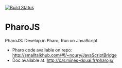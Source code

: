 [![Build Status](https://travis-ci.org/bouraqadi/PharoJS.svg?branch=master)](https://travis-ci.org/bouraqadi/PharoJS)

# PharoJS
PharoJS: Develop in Pharo, Run on JavaScript

- Pharo code available on repo: http://smalltalkhub.com/#!/~noury/JavaScriptBridge
- Doc available at: http://car.mines-douai.fr/pharojs/

